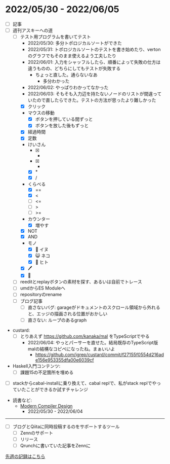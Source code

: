 # 2022/05/30 - 2022/06/05

- [ ] 記事
- [ ] 週刊アスキーへの道
    - [ ] テスト用プログラムを書いてテスト
        - 2022/05/30: 多分トポロジカルソートができた
        - 2022/05/31: トポロジカルソートのテストを書き始めたり、vertonのグラフでもそのまま使えるよう工夫したり
        - 2022/06/01: 入力をシャッフルしたら、順番によって失敗の仕方は違うものの、どちらにしてもテストが失敗する
            - ちょっと直した。通らないなあ
                - 多分わかった
        - 2022/06/02: やっぱりわかってなかった
        - 2022/06/03: そもそも入力辺を持たないノードのリストが間違っていたので直したらできた。テストの方法が思ったより難しかった
        - [x] クリック
        - マウスの移動
            - [x] ボタンを押している間ずっと
            - [x] ボタンを放した後もずっと
        - [x] 経過時間
        - [x] 定数
        - けいさん
            - [x] +
            - [x] -
            - [x] \*
            - [x] /
        - くらべる
            - [x] ==
            - [x] \<
            - [ ] \<=
            - [ ] \>
            - [ ] \>=
        - カウンター
            - [x] 増やす
        - [x] NOT
        - [x] AND
        - モノ
            - [x] 🐶 イヌ
            - [x] 😺 ネコ
            - [x] 🙂 ヒト
        - [x] 🖊
        - [x] 🔁
    - [ ] reeditとreplayボタンの素材を探す、あるいは自前でトレース
    - [ ] umdからES Moduleへ
    - [ ] repositoryのrename
    - [ ] ブログ記事
        - [ ] 直さないバグ: garageがドキュメントのスクロール領域から外れると、エッジの描画される位置がおかしい
        - [ ] 直さない: ループのあるgraph
- custard:
    - [ ] とりあえず <https://github.com/kanaka/mal> をTypeScriptでやる
        - 2022/06/04: やっとパーサーを直せた。結局既存のTypeScript版malの結構なコピペになったね。まぁいいよ
            - <https://github.com/igrep/custard/commit/f27155f0554d216ade156e953355dfa00e6039cf>
- Haskell入門コンテンツ:
    - [ ] 課題15の不足箇所を埋める
- [ ] stackからcabal-installに乗り換えて、cabal replで、私がstack replでやっていたことができるか試すチャレンジ
- 読書など:
    - [Modern Compiler Design](https://www.springer.com/jp/book/9781461446989)
        - 2022/05/30 - 2022/06/04

------

- [ ] ブログとQiitaに同時投稿するのをサポートするツール
    - [ ] Zennのサポート
    - [ ] リリース
    - [ ] Qrunchに書いていた記事をZennに

[先週の記録はこちら](https://github.com/igrep/daily-commits/blob/59d10cd9461b36b819088c91746694a195eb38bd/yesterday.md)
